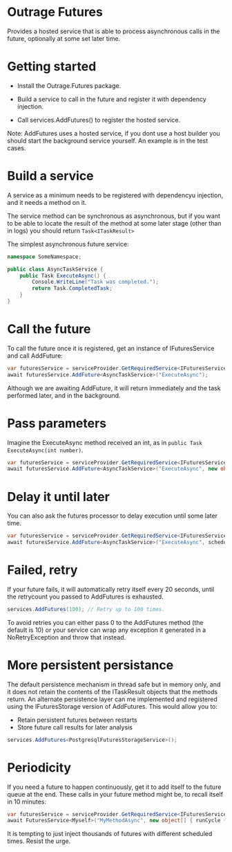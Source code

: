 # Outrage Futures

Provides a hosted service that is able to process asynchronous calls in the future, optionally at some set later time.

# Getting started

* Install the Outrage.Futures package.

* Build a service to call in the future and register it with dependency injection.

* Call services.AddFutures() to register the hosted service.

Note: AddFutures uses a hosted service, if you dont use a host builder you should start the background service yourself.  An example is in the test cases.

# Build a service

A service as a minimum needs to be registered with dependencyu injection, and it needs a method on it.

The service method can be synchronous as asynchronous, but if you want to be able to locate the result of the method at some later stage (other than in logs) you should return `Task<ITaskResult>`

The simplest asynchronous future service:

```c#
namespace SomeNamespace;

public class AsyncTaskService {
	public Task ExecuteAsync() {
		Console.WriteLine("Task was completed.");
		return Task.CompletedTask;
	}
}
```

# Call the future

To call the future once it is registered, get an instance of IFuturesService and call AddFuture:

```c#
var futuresService = serviceProvider.GetRequiredService<IFuturesService>();
await futuresService.AddFuture<AsyncTaskService>("ExecuteAsync");
```

Although we are awaiting AddFuture, it will return immediately and the task performed later, and in the background.

# Pass parameters

Imagine the ExecuteAsync method received an int, as in `public Task ExecuteAsync(int number)`.

```c#
var futuresService = serviceProvider.GetRequiredService<IFuturesService>();
await futuresService.AddFuture<AsyncTaskService>("ExecuteAsync", new object[] { someValue });
```

# Delay it until later

You can also ask the futures processor to delay execution until some later time.

```c#
var futuresService = serviceProvider.GetRequiredService<IFuturesService>();
await futuresService.AddFuture<AsyncTaskService>("ExecuteAsync", scheduledTime: DateTimeOffset.UtcNow.AddMinutes(10));
```

# Failed, retry

If your future fails, it will automatically retry itself every 20 seconds, until the retrycount you passed to AddFutures is exhausted.

```c#
services.AddFutures(100); // Retry up to 100 times.
```

To avoid retries you can either pass 0 to the AddFutures method (the default is 10) or your service can wrap any exception it generated in a NoRetryException and throw that instead.

# More persistent persistance

The default persistence mechanism in thread safe but in memory only, and it does not retain the contents of the ITaskResult objects that the methods return.
An alternate persistence layer can me implemented and registered using the IFuturesStorage version of AddFutures.
This would allow you to:
* Retain persistent futures between restarts
* Store future call results for later analysis

```c#
services.AddFutures<PostgresqlFuturesStorageService>();
```

# Periodicity

If you need a future to happen continuously, get it to add itself to the future queue at the end.  These calls in your future method might be, to recall itself in 10 minutes:

```c#
var futuresService = serviceProvider.GetRequiredService<IFuturesService>();
await FuturesService<Myself>("MyMethodAsync", new object[] { runCycle + 1}, scheduledTime: DateTimeOffset.UtcNow.AddMinutes(10));
```

It is tempting to just inject thousands of futures with different scheduled times.  Resist the urge.
